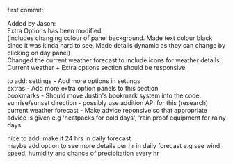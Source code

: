 first commit: 

Added by Jason: <br />
Extra Options has been modified. <br />
(includes changing colour of panel background. Made text colour black since it was kinda hard to see. Made details dynamic as they can change by clicking on day panel) <br />
Changed the current weather forecast to include icons for weather details. <br />
Current weather + Extra options section should be responsive. <br />

to add:
settings - Add more options in settings <br />
extras - Add more extra option panels to this section <br />
bookmarks - Should move Justin's bookmark system into the code. <br />
sunrise/sunset direction - possibly use addition API for this (research) <br />
current weather forecast - Make advice reponsive so that appropriate advice is given e.g 'heatpacks for cold days', 'rain proof equipment for rainy days' <br />

nice to add: 
make it 24 hrs in daily forecast <br />
maybe add option to see more details per hr in daily forecast e.g see wind speed, humidity and chance of precipitation every hr <br />
